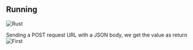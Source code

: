 ## Running
![Rust](https://img.shields.io/badge/rust-%23000000.svg?style=for-the-badge&logo=rust&logoColor=white)


Sending a POST request URL with a JSON body, we get the value as return
![First](https://i.imgur.com/8JQYFon.png)

